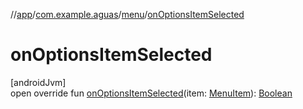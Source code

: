 //[app](../../../index.md)/[com.example.aguas](../index.md)/[menu](index.md)/[onOptionsItemSelected](on-options-item-selected.md)

# onOptionsItemSelected

[androidJvm]\
open override fun [onOptionsItemSelected](on-options-item-selected.md)(item: [MenuItem](https://developer.android.com/reference/kotlin/android/view/MenuItem.html)): [Boolean](https://kotlinlang.org/api/latest/jvm/stdlib/kotlin/-boolean/index.html)
